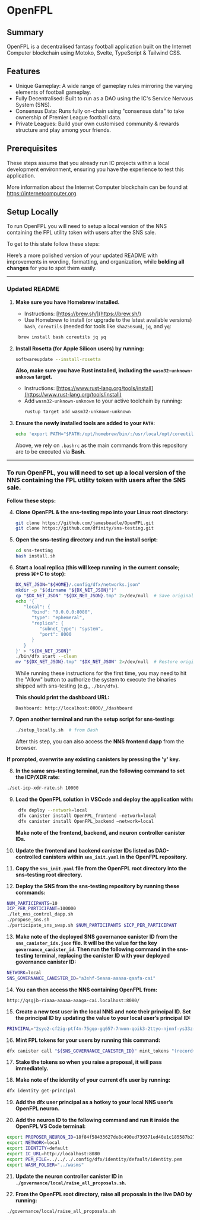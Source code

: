 # OpenFPL

## Summary

OpenFPL is a decentralised fantasy football application built on the Internet Computer blockchain using Motoko, Svelte, TypeScript & Tailwind CSS.

## Features

- Unique Gameplay: A wide range of gameplay rules mirroring the varying elements of football gameplay.
- Fully Decentralised: Built to run as a DAO using the IC's Service Nervous System (SNS).
- Consensus Data: Runs fully on-chain using "consensus data" to take ownership of Premier League football data.
- Private Leagues: Build your own customised community & rewards structure and play among your friends.

## Prerequisites

These steps assume that you already run IC projects within a local development environment, ensuring you have the experience to test this application.

More information about the Internet Computer blockchain can be found at https://internetcomputer.org.

## Setup Locally

To run OpenFPL you will need to setup a local version of the NNS containing the FPL utility token with users after the SNS sale.

To get to this state follow these steps:

Here’s a more polished version of your updated README with improvements in wording, formatting, and organization, while **bolding all changes** for you to spot them easily.

---

### Updated README

1. **Make sure you have Homebrew installed.**
   * Instructions: [https://brew.sh/](https://brew.sh/)
   * Use Homebrew to install (or upgrade to the latest available versions) `bash`, `coreutils` (needed for tools like `sha256sum`), `jq`, and `yq`:
    ```bash
     brew install bash coreutils jq yq
     ```

2. **Install Rosetta (for Apple Silicon users) by running:**
   ```bash
   softwareupdate --install-rosetta
   ```

   **Also, make sure you have Rust installed, including the `wasm32-unknown-unknown` target.**
   * Instructions: [https://www.rust-lang.org/tools/install](https://www.rust-lang.org/tools/install)
   * Add `wasm32-unknown-unknown` to your active toolchain by running:
     ```bash
     rustup target add wasm32-unknown-unknown
     ```

3. **Ensure the newly installed tools are added to your `PATH`:**
   ```bash
   echo 'export PATH="$PATH:/opt/homebrew/bin/:/usr/local/opt/coreutils/libexec/gnubin"' >> "${HOME}/.bashrc"
   ```

   Above, we rely on `.bashrc` as the main commands from this repository are to be executed via **Bash**.

---

### **To run OpenFPL, you will need to set up a local version of the NNS containing the FPL utility token with users after the SNS sale.**  
**Follow these steps:**

4. **Clone OpenFPL & the sns-testing repo into your Linux root directory:**
   ```bash
   git clone https://github.com/jamesbeadle/OpenFPL.git
   git clone https://github.com/dfinity/sns-testing.git
   ```

5. **Open the sns-testing directory and run the install script:**
   ```bash
   cd sns-testing
   bash install.sh
   ```

6. **Start a local replica (this will keep running in the current console; press ⌘+C to stop):**
   ```bash
   DX_NET_JSON="${HOME}/.config/dfx/networks.json"
   mkdir -p "$(dirname "${DX_NET_JSON}")"
   cp "$DX_NET_JSON" "${DX_NET_JSON}.tmp" 2>/dev/null  # Save original config if present
   echo '{
      "local": {
         "bind": "0.0.0.0:8080",
         "type": "ephemeral",
         "replica": {
            "subnet_type": "system",
            "port": 8000
         }
      }
   }' > "${DX_NET_JSON}"
   ./bin/dfx start --clean
   mv "${DX_NET_JSON}.tmp" "$DX_NET_JSON" 2>/dev/null  # Restore original config if present
   ```

   While running these instructions for the first time, you may need to hit the "Allow" button to authorize the system to execute the binaries shipped with sns-testing (e.g., `./bin/dfx`).

   **This should print the dashboard URL:**

   ```
   Dashboard: http://localhost:8000/_/dashboard
   ```

7. **Open another terminal and run the setup script for sns-testing:**
   ```bash
   ./setup_locally.sh  # from Bash
   ```

   After this step, you can also access the **NNS frontend dapp** from the browser.

**If prompted, overwrite any existing canisters by pressing the 'y' key.**

8.  **In the same sns-testing terminal, run the following command to set the ICP/XDR rate:**
   ```bash
   ./set-icp-xdr-rate.sh 10000
   ```

9. **Load the OpenFPL solution in VSCode and deploy the application with:**
   ```bash
    dfx deploy --network=local
    dfx canister install OpenFPL_frontend —network=local
    dfx canister install OpenFPL_backend —network=local
   ```

   **Make note of the frontend, backend, and neuron controller canister IDs.**

10. **Update the frontend and backend canister IDs listed as DAO-controlled canisters within `sns_init.yaml` in the OpenFPL repository.**

11. **Copy the `sns_init.yaml` file from the OpenFPL root directory into the sns-testing root directory.**

12. **Deploy the SNS from the sns-testing repository by running these commands:**
   ```bash
   NUM_PARTICIPANTS=10
   ICP_PER_PARTICIPANT=100000
   ./let_nns_control_dapp.sh
   ./propose_sns.sh
   ./participate_sns_swap.sh $NUM_PARTICIPANTS $ICP_PER_PARTICIPANT
   ```

13. **Make note of the deployed SNS governance canister ID from the `sns_canister_ids.json` file. It will be the value for the key `governance_canister_id`. Then run the following command in the sns-testing terminal, replacing the canister ID with your deployed governance canister ID:**
   ```bash
   NETWORK=local
   SNS_GOVERNANCE_CANISTER_ID="a3shf-5eaaa-aaaaa-qaafa-cai"
   ```

14. **You can then access the NNS containing OpenFPL from:**
   ```
   http://qsgjb-riaaa-aaaaa-aaaga-cai.localhost:8080/
   ```

15. **Create a new test user in the local NNS and note their principal ID. Set the principal ID by updating the value to your local user’s principal ID:**
   ```bash
   PRINCIPAL="2syo2-cf2ig-ptf4n-75gqo-gq657-7nwon-qoik3-2ttyo-njnnf-ys33z-qqe"
   ```

16. **Mint FPL tokens for your users by running this command:**
   ```bash
   dfx canister call "${SNS_GOVERNANCE_CANISTER_ID}" mint_tokens "(record{recipient=opt record{owner=opt principal \"${PRINCIPAL}\"};amount_e8s=opt 2_000_000_000_000_000:opt nat64})" --network "$NETWORK"
   ```

17. **Stake the tokens so when you raise a proposal, it will pass immediately.**

18. **Make note of the identity of your current dfx user by running:**
   ```bash
   dfx identity get-principal
   ```

19. **Add the dfx user principal as a hotkey to your local NNS user’s OpenFPL neuron.**

20. **Add the neuron ID to the following command and run it inside the OpenFPL VS Code terminal:**
   ```bash
   export PROPOSER_NEURON_ID=18f84f58433627de8c490ed739371ed40e1c185587b272591525a3027b9e50cc
   export NETWORK=local
   export IDENTITY=default
   export IC_URL=http://localhost:8080
   export PEM_FILE=../../../.config/dfx/identity/default/identity.pem
   export WASM_FOLDER="../wasms"
   ```

21. **Update the neuron controller canister ID in `./governance/local/raise_all_proposals.sh`.**

22. **From the OpenFPL root directory, raise all proposals in the live DAO by running:**
   ```bash
   ./governance/local/raise_all_proposals.sh
   ```
